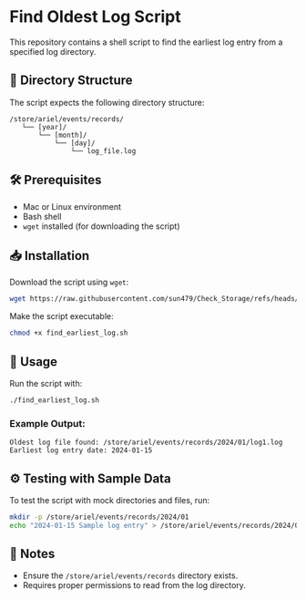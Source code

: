 # Find Oldest Log Script

This repository contains a shell script to find the earliest log entry from a specified log directory.

## 📂 Directory Structure
The script expects the following directory structure:
```
/store/ariel/events/records/
   └── [year]/
       └── [month]/
           └── [day]/
               └── log_file.log
```

## 🛠️ Prerequisites
- Mac or Linux environment
- Bash shell
- `wget` installed (for downloading the script)

## 📥 Installation
Download the script using `wget`:
```bash
wget https://raw.githubusercontent.com/sun479/Check_Storage/refs/heads/main/find_earliest_log.sh
```
Make the script executable:
```bash
chmod +x find_earliest_log.sh
```

## 🚀 Usage
Run the script with:
```bash
./find_earliest_log.sh
```

### Example Output:
```
Oldest log file found: /store/ariel/events/records/2024/01/log1.log
Earliest log entry date: 2024-01-15
```

## ⚙️ Testing with Sample Data
To test the script with mock directories and files, run:
```bash
mkdir -p /store/ariel/events/records/2024/01
echo "2024-01-15 Sample log entry" > /store/ariel/events/records/2024/01/log1.log
```

## 📝 Notes
- Ensure the `/store/ariel/events/records` directory exists.
- Requires proper permissions to read from the log directory.


